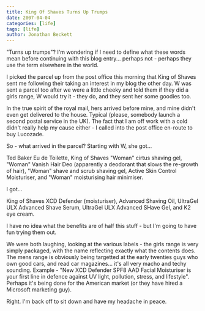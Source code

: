 ```yaml
---
title: King Of Shaves Turns Up Trumps
date: 2007-04-04
categories: [life]
tags: [life]
author: Jonathan Beckett
---
```


"Turns up trumps"? I'm wondering if I need to define what these words mean before continuing with this blog entry... perhaps not - perhaps they use the term elsewhere in the world.

I picked the parcel up from the post office this morning that King of Shaves sent me following their taking an interest in my blog the other day. W was sent a parcel too after we were a little cheeky and told them if they did a girls range, W would try it - they do, and they sent her some goodies too.

In the true spirit of the royal mail, hers arrived before mine, and mine didn't even get delivered to the house. Typical (please, somebody launch a second postal service in the UK). The fact that I am off work with a cold didn't really help my cause either - I called into the post office en-route to buy Lucozade.

So - what arrived in the parcel? Starting with W, she got...

Ted Baker Eu de Toilette, King of Shaves "Woman" cirtus shaving gel, "Woman" Vanish Hair Deo (apparently a deodorant that slows the re-growth of hair), "Woman" shave and scrub shaving gel, Active Skin Control Moisturiser, and "Woman" moisturising hair minimiser.

I got...

King of Shaves XCD Defender (moisturiser), Advanced Shaving Oil, UltraGel ULX Advanced Shave Serum, UltraGel ULX Advanced SHave Gel, and K2 eye cream.

I have no idea what the benefits are of half this stuff - but I'm going to have fun trying them out.

We were both laughing, looking at the various labels - the girls range is very simply packaged, with the name reflecting exactly what the contents does. The mens range is obviously being targetted at the early twenties guys who own good cars, and read car magazines... it's all very macho and techy sounding. Example - "New XCD Defender SPF8 AAD Facial Moisturiser is your first line in defence against UV light, pollution, stress, and lifestyle". Perhaps it's being done for the American market (or they have hired a Microsoft marketing guy).

Right. I'm back off to sit down and have my headache in peace.